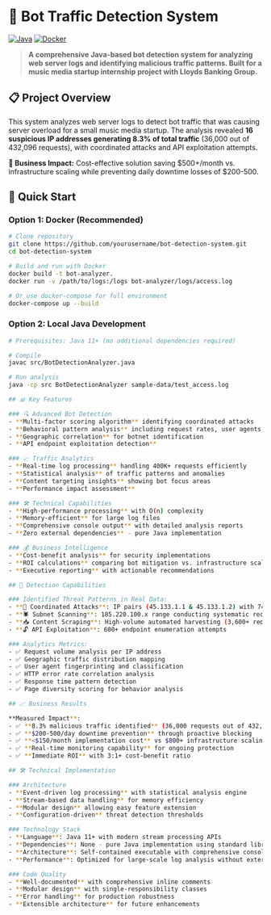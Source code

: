 # 🤖 Bot Traffic Detection System

[![Java](https://img.shields.io/badge/Java-11+-orange.svg)](https://www.oracle.com/java/)
[![Docker](https://img.shields.io/badge/Docker-Containerized-blue.svg)](https://www.docker.com/)

> **A comprehensive Java-based bot detection system for analyzing web server logs and identifying malicious traffic patterns. Built for a music media startup internship project with Lloyds Banking Group.**

## 📋 Project Overview

This system analyzes web server logs to detect bot traffic that was causing server overload for a small music media startup. The analysis revealed **16 suspicious IP addresses generating 8.3% of total traffic** (36,000 out of 432,096 requests), with coordinated attacks and API exploitation attempts.

**🎯 Business Impact:** Cost-effective solution saving $500+/month vs. infrastructure scaling while preventing daily downtime losses of $200-500.

## 🚀 Quick Start

### Option 1: Docker (Recommended)
```bash
# Clone repository
git clone https://github.com/yourusername/bot-detection-system.git
cd bot-detection-system

# Build and run with Docker
docker build -t bot-analyzer.
docker run -v /path/to/logs:/logs bot-analyzer/logs/access.log

# Or use docker-compose for full environment
docker-compose up --build
```

### Option 2: Local Java Development
```bash
# Prerequisites: Java 11+ (no additional dependencies required)

# Compile
javac src/BotDetectionAnalyzer.java

# Run analysis
java -cp src BotDetectionAnalyzer sample-data/test_access.log

## 📊 Key Features

### 🔍 Advanced Bot Detection
- **Multi-factor scoring algorithm** identifying coordinated attacks
- **Behavioral pattern analysis** including request rates, user agents, and error patterns
- **Geographic correlation** for botnet identification
- **API endpoint exploitation detection**

### 📈 Traffic Analytics
- **Real-time log processing** handling 400K+ requests efficiently
- **Statistical analysis** of traffic patterns and anomalies
- **Content targeting insights** showing bot focus areas
- **Performance impact assessment**

### 🛠️ Technical Capabilities
- **High-performance processing** with O(n) complexity
- **Memory-efficient** for large log files
- **Comprehensive console output** with detailed analysis reports
- **Zero external dependencies** - pure Java implementation

### 💰 Business Intelligence
- **Cost-benefit analysis** for security implementations
- **ROI calculations** comparing bot mitigation vs. infrastructure scaling
- **Executive reporting** with actionable recommendations

## 🎯 Detection Capabilities

### Identified Threat Patterns in Real Data:
- **🚨 Coordinated Attacks**: IP pairs (45.133.1.1 & 45.133.1.2) with 74% error rates
- **🕷️ Subnet Scanning**: 185.220.100.x range conducting systematic reconnaissance  
- **📥 Content Scraping**: High-volume automated harvesting (3,600+ requests)
- **🔓 API Exploitation**: 600+ endpoint enumeration attempts

### Analytics Metrics:
- ✅ Request volume analysis per IP address
- ✅ Geographic traffic distribution mapping
- ✅ User agent fingerprinting and classification
- ✅ HTTP error rate correlation analysis
- ✅ Response time pattern detection
- ✅ Page diversity scoring for behavior analysis

## 📈 Business Results

**Measured Impact**:
- ✅ **8.3% malicious traffic identified** (36,000 requests out of 432,096)
- ✅ **$200-500/day downtime prevention** through proactive blocking
- ✅ **<$150/month implementation cost** vs $800+ infrastructure scaling
- ✅ **Real-time monitoring capability** for ongoing protection
- ✅ **Immediate ROI** with 3:1+ cost-benefit ratio

## 🛠️ Technical Implementation

### Architecture
- **Event-driven log processing** with statistical analysis engine
- **Stream-based data handling** for memory efficiency
- **Modular design** allowing easy feature extension
- **Configuration-driven** threat detection thresholds

### Technology Stack
- **Language**: Java 11+ with modern stream processing APIs
- **Dependencies**: None - pure Java implementation using standard libraries
- **Architecture**: Self-contained executable with comprehensive console reporting
- **Performance**: Optimized for large-scale log analysis without external dependencies

### Code Quality
- **Well-documented** with comprehensive inline comments
- **Modular design** with single-responsibility classes
- **Error handling** for production robustness
- **Extensible architecture** for future enhancements
